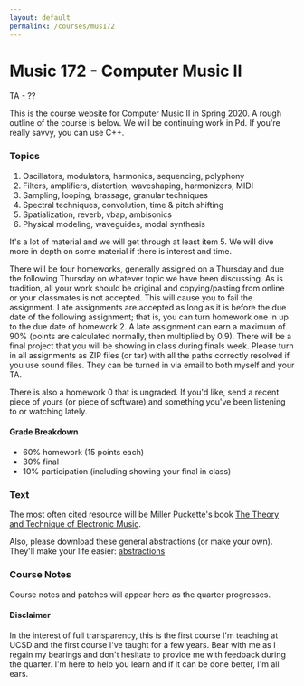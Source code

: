 ```yaml
---
layout: default
permalink: /courses/mus172
---
```

# Music 172 - Computer Music II

TA - ??

This is the course website for Computer Music II in Spring 2020. A rough outline of the course is below. We will be continuing work in Pd. If you're really savvy, you can use C++.

### Topics

1. Oscillators, modulators, harmonics, sequencing, polyphony
2. Filters, amplifiers, distortion, waveshaping, harmonizers, MIDI
3. Sampling, looping, brassage, granular techniques
4. Spectral techniques, convolution, time & pitch shifting
5. Spatialization, reverb, vbap, ambisonics
6. Physical modeling, waveguides, modal synthesis

It's a lot of material and we will get through at least item 5. We will dive more in depth on some material if there is interest and time.

There will be four homeworks, generally assigned on a Thursday and due the following Thursday on whatever topic we have been discussing. As is tradition, all your work should be original and copying/pasting from online or your classmates is not accepted. This will cause you to fail the assignment. Late assignments are accepted as long as it is before the due date of the following assignment; that is, you can turn homework one in up to the due date of homework 2. A late assignment can earn a maximum of 90% (points are calculated normally, then multiplied by 0.9). There will be a final project that you will be showing in class during finals week.  Please turn in all assignments as ZIP files (or tar) with all the paths correctly resolved if you use sound files. They can be turned in via email to both myself and your TA.

There is also a homework 0 that is ungraded. If you'd like, send a recent piece of yours (or piece of software) and something you've been listening to or watching lately.

#### Grade Breakdown
- 60% homework (15 points each)
- 30% final
- 10% participation (including showing your final in class)

### Text
The most often cited resource will be Miller Puckette's book [The Theory and Technique of Electronic Music](http://msp.ucsd.edu/techniques.htm).


Also, please download these general abstractions (or make your own). They'll make your life easier: [abstractions](https://notthatintomusic.com)

### Course Notes
Course notes and patches will appear here as the quarter progresses.

#### Disclaimer
In the interest of full transparency, this is the first course I'm teaching at UCSD and the first course I've taught for a few years. Bear with me as I regain my bearings and don't hesitate to provide me with feedback during the quarter. I'm here to help you learn and if it can be done better, I'm all ears.
